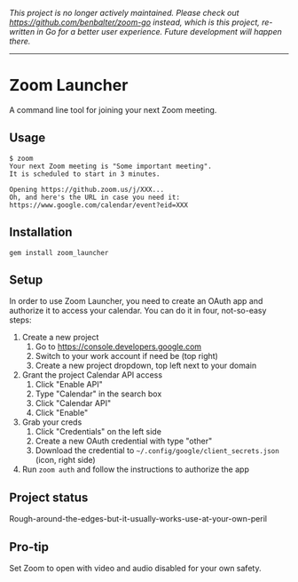 *This project is no longer actively maintained. Please check out https://github.com/benbalter/zoom-go instead, which is this project, re-written in Go for a better user experience. Future development will happen there.*

---

# Zoom Launcher

A command line tool for joining your next Zoom meeting.

## Usage

```
$ zoom
Your next Zoom meeting is "Some important meeting".
It is scheduled to start in 3 minutes.

Opening https://github.zoom.us/j/XXX...
Oh, and here's the URL in case you need it: https://www.google.com/calendar/event?eid=XXX
```

## Installation

`gem install zoom_launcher`

## Setup

In order to use Zoom Launcher, you need to create an OAuth app and authorize it to access your calendar. You can do it in four, not-so-easy steps:

1. Create a new project
    1. Go to https://console.developers.google.com
    2. Switch to your work account if need be (top right)
    3. Create a new project dropdown, top left next to your domain
2. Grant the project Calendar API access
    1. Click "Enable API"
    2. Type "Calendar" in the search box
    3. Click "Calendar API"
    4. Click "Enable"
3. Grab your creds
    1. Click "Credentials" on the left side
    2. Create a new OAuth credential with type "other"
    3. Download the credential to `~/.config/google/client_secrets.json` (icon, right side)
4. Run `zoom auth` and follow the instructions to authorize the app

## Project status

Rough-around-the-edges-but-it-usually-works-use-at-your-own-peril

## Pro-tip

Set Zoom to open with video and audio disabled for your own safety.
